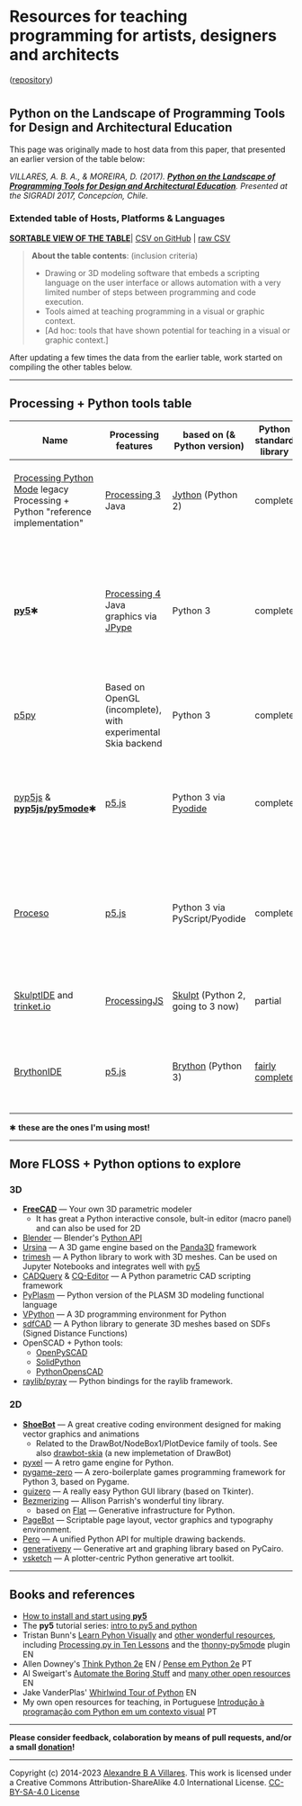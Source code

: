# Resources for teaching programming for artists, designers and architects

([repository](https://github.com/villares/Resources-for-teaching-programming/))

<h1 id="toc"></h1>

## Python on the Landscape of Programming Tools for Design and Architectural Education

This page was originally made to host data from this paper, that presented an earlier version of the table below:

*VILLARES, A. B. A., & MOREIRA, D. (2017). [**Python on the Landscape of Programming Tools for Design and Architectural Education**](https://villares.github.io/mestrado/VILLARES_MOREIRA_SIGRADI_2017). Presented at the SIGRADI 2017, Concepcíon, Chile.*

### Extended table of Hosts, Platforms & Languages

[**SORTABLE VIEW OF THE TABLE**](http://villares.github.io/csv-to-html-table/host-platforms-and-languages)| [CSV on GitHub](https://github.com/villares/Resources-for-teaching-programming/blob/master/I%20-%20Host%20platforms%20%26%20languages.csv) | [raw CSV](https://raw.githubusercontent.com/villares/Resources-for-teaching-programming/master/I%20-%20Host%20platforms%20%26%20languages.csv) 

> **About the table contents**: (inclusion criteria)
> - Drawing or 3D modeling software that embeds a scripting language on the user interface or allows automation with a very limited number of steps between programming and code execution.
> - Tools aimed at teaching programming in a visual or graphic context.
> - [Ad hoc: tools that have shown potential for teaching in a visual or graphic context.]

After updating a few times the data from the earlier table, work started on compiling the other tables below.

----

## Processing + Python tools table

| Name | Processing features | based on (& Python version) | Python standard library | libraries ecosystem | main features | main limitations |
| --- | --- | --- | --- | --- | --- | --- |
[Processing Python Mode](https://py.processing.org) legacy Processing + Python "reference implementation" | [Processing 3](https://processing.org) Java | [Jython](https://www.jython.org/) (Python 2) | complete | Java & Processing Java | Available inside Processing IDE, very Processing 3 compatible | no web sharing/deployment, no modern Python 3 libs, not working with Processing 4, [not maintained](https://discourse.processing.org/t/python-mode-needs-a-new-project-owner/36399) |
[**py5**](http://py5coding.org/)✱ | [Processing 4](https://github.com/processing/processing4) Java graphics via [JPype](https://jpype.readthedocs.io/en/latest/) |  Python 3 | complete | Python & Processing Java | truly Python 3 compatible for libraries, can be used on Jupyter notebooks, same core capabilities as Processing 4 Java | May need separate JDK install & for educational "imported mode" use it needs *py5-run-sketch* tool either via CLI or [an IDE plug-in](https://abav.lugaralgum.com/como-instalar-py5/index-EN.html) |
[p5py](https://github.com/p5py/p5) | Based on OpenGL (incomplete), with experimental Skia backend |  Python 3 | complete | Python only | truly Python compatible, no Java/JVM dependency | Still Incomplete, with last release in Dec 2023.  No access to the Processing Java libraries  |
[pyp5js](https://berinhard.github.io/pyp5js/) & [**pyp5js/py5mode**](https://abav.lugaralgum.com/pyp5js/py5mode*)✱ | [p5.js](https://p5js.org/) | Python 3 via [Pyodide](https://pyodide.org) | complete | Python, JavaScript & p5.js |  web ready sketches & [editor](https://berinhard.github.io/pyp5js/pyodide/), very p5.js compatible & pyodide makes it very Python compatible | Experimental, p5.js features only, and hard to extend with 3rd party Python packages |
[Proceso](https://proceso.cc/)  | [p5.js](https://p5js.org/) | Python 3 via PyScript/Pyodide | complete | Python, JavaScript & p5.js | browser based sketches & very p5.js compatible, Python compatible, names similar to py5 | p5.js features only |
[SkulptIDE](http://esperanc.github.io/skulptIde/pages.html) and [trinket.io](https://trinket.io/processing) | [ProcessingJS](http://processingjs.org/) | [Skulpt](http://skulpt.org/) (Python 2, going to 3 now) | partial | unknown, possibly JavaScript |  very nice web IDE, browser based sketches | ProcessingJS is defunct; not extensible.
[BrythonIDE](https://esperanc.github.io/brythonide/) | [p5.js](https://p5js.org/) | [Brython](https://brython.info/) (Python 3) | [fairly complete](https://brython.info/static_doc/en/stdlib.html) | JavaScript & p5.js |  Browser IDE, browser based sketches & very p5.js compatible | p5.js features only  |


✱ **these are the ones I'm using most!**

----

## More FLOSS + Python options to explore

### 3D 

- **[FreeCAD](https://freecadweb.org)** — Your own 3D parametric modeler
  - It has great a Python interactive console, bult-in editor (macro panel) and can also be used for 2D
- [Blender](https://blender.org) — Blender's [Python API](https://docs.blender.org/api/current/index.html)
- [Ursina](https://www.ursinaengine.org/) — A 3D game engine based on the [Panda3D](https://www.panda3d.org/) framework
- [trimesh](https://trimesh.org/) — A Python library to work with 3D meshes. Can be used on Jupyter Notebooks and integrates well with [py5](https://p5coding.org)
- [CADQuery](https://github.com/CadQuery/cadquery) & [CQ-Editor](https://github.com/CadQuery/CQ-editor) — A Python parametric CAD scripting framework
- [PyPlasm](https://github.com/plasm-language/pyplasm) — Python version of the PLASM 3D modeling functional language
- [VPython](https://vpython.org/) — A 3D programming environment for Python
- [sdfCAD](https://gitlab.com/nobodyinperson/sdfcad) — A Python library to generate 3D meshes based on SDFs (Signed Distance Functions)
- OpenSCAD + Python tools:
  - [OpenPySCAD](https://github.com/taxpon/openpyscad)
  - [SolidPython](https://github.com/SolidCode/SolidPython)
  - [PythonOpensCAD](https://www.bvcw.org/)
- [raylib/pyray](https://pypi.org/project/raylib/) — Python bindings for the raylib framework.

### 2D

- **[ShoeBot](https://shoebot.github.io/)** — A great creative coding environment designed for making vector graphics and animations 
  - Related to the DrawBot/NodeBox1/PlotDevice family of tools. See also [drawbot-skia](https://github.com/justvanrossum/drawbot-skia) (a new implemetation of DrawBot) 
- [pyxel](https://pypi.org/project/pyxel/) — A retro game engine for Python.
- [pygame-zero](https://pygame-zero.readthedocs.io/en/stable/) — A zero-boilerplate games programming framework for Python 3, based on Pygame.
- [guizero](https://lawsie.github.io/guizero/drawing//) — A really easy Python GUI library (based on Tkinter).
- [Bezmerizing](https://github.com/aparrish/bezmerizing/blob/master/demo.ipynb) — Allison Parrish's wonderful tiny library.
  - based on [Flat](https://xxyxyz.org/flat) — Generative infrastructure for Python.
- [PageBot](https://github.com/PageBot/PageBot) — Scriptable page layout, vector graphics and typography environment.
- [Pero](https://github.com/xxao/pero) — A unified Python API for multiple drawing backends. 
- [generativepy](https://github.com/martinmcbride/generativepy) — Generative art and graphing library based on PyCairo.
- [vsketch](https://github.com/abey79/vsketch) — A plotter-centric Python generative art toolkit. 
----

## Books and references

- [How to install and start using **py5**](https://abav.lugaralgum.com/como-instalar-py5/index-EN.html)
- The **py5** tutorial series: [intro to py5 and python](https://py5coding.org/tutorials/intro_to_py5_and_python.html)
- Tristan Bunn's [Learn Pyhon Visually](https://nostarch.com/learn-python-visually) and [other wonderful resources](https://tabreturn.github.io/), including [Processing.py in Ten Lessons](https://tabreturn.github.io/code/processing/python/2021/04/16/processing.py_in_ten_lessons-resources.html) and the [thonny-py5mode](https://github.com/tabreturn/thonny-py5mode) plugin EN
- Allen Downey's [Think Python 2e](https://greenteapress.com/wp/think-python-2e/) EN / [Pense em Python 2e](https://penseallen.github.io/PensePython2e/) PT
- Al Sweigart's [Automate the Boring Stuff](https://autmatetheboringstuff.com) and [many other open resources](https://alsweigart.com/) EN
- Jake VanderPlas' [Whirlwind Tour of Python](https://jakevdp.github.io/WhirlwindTourOfPython/) EN
- My own open resources for teaching, in Portuguese [Introdução à programação com Python em um contexto visual](https://abav.lugaralgum.com/material-aulas/) PT

----

**Please consider feedback, colaboration by means of pull requests, and/or a small [donation](https://www.paypal.com/donate/?hosted_button_id=ENYJFB4PUQN7C)!**

----

Copyright (c) 2014-2023 [Alexandre B A Villares](https://abav.lugaralgum.com). This work is licensed under a Creative Commons Attribution-ShareAlike 4.0 International License. [CC-BY-SA-4.0 License](https://creativecommons.org/licenses/by-sa/4.0/)
